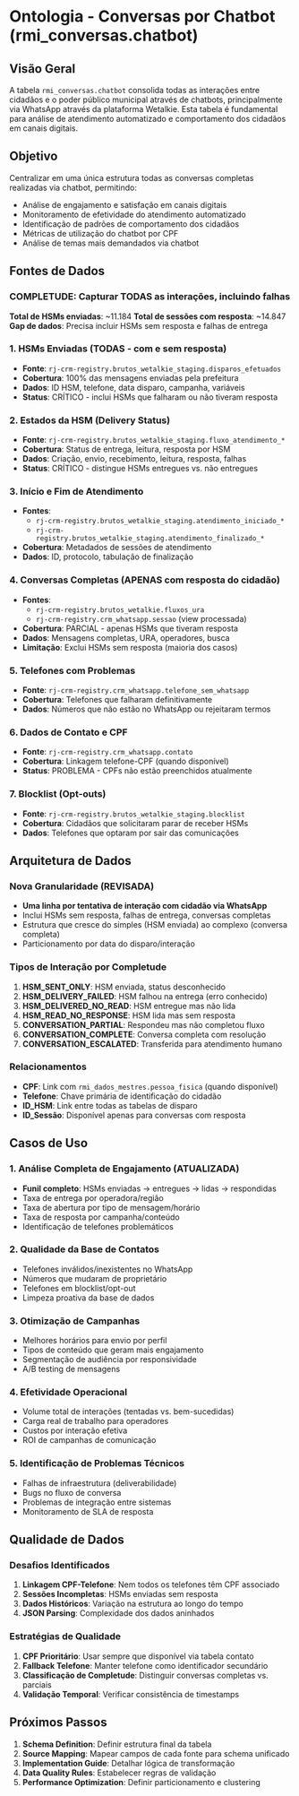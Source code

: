 # Ontologia - Conversas por Chatbot (rmi_conversas.chatbot)

## Visão Geral

A tabela `rmi_conversas.chatbot` consolida todas as interações entre cidadãos e o poder público municipal através de chatbots, principalmente via WhatsApp através da plataforma Wetalkie. Esta tabela é fundamental para análise de atendimento automatizado e comportamento dos cidadãos em canais digitais.

## Objetivo

Centralizar em uma única estrutura todas as conversas completas realizadas via chatbot, permitindo:

- Análise de engajamento e satisfação em canais digitais
- Monitoramento de efetividade do atendimento automatizado  
- Identificação de padrões de comportamento dos cidadãos
- Métricas de utilização do chatbot por CPF
- Análise de temas mais demandados via chatbot

## Fontes de Dados

### COMPLETUDE: Capturar TODAS as interações, incluindo falhas

**Total de HSMs enviadas**: ~11.184 
**Total de sessões com resposta**: ~14.847 
**Gap de dados**: Precisa incluir HSMs sem resposta e falhas de entrega

### 1. HSMs Enviadas (TODAS - com e sem resposta)
- **Fonte**: `rj-crm-registry.brutos_wetalkie_staging.disparos_efetuados`
- **Cobertura**: 100% das mensagens enviadas pela prefeitura
- **Dados**: ID HSM, telefone, data disparo, campanha, variáveis
- **Status**: CRÍTICO - inclui HSMs que falharam ou não tiveram resposta

### 2. Estados da HSM (Delivery Status)
- **Fonte**: `rj-crm-registry.brutos_wetalkie_staging.fluxo_atendimento_*`
- **Cobertura**: Status de entrega, leitura, resposta por HSM
- **Dados**: Criação, envio, recebimento, leitura, resposta, falhas
- **Status**: CRÍTICO - distingue HSMs entregues vs. não entregues

### 3. Início e Fim de Atendimento
- **Fontes**: 
  - `rj-crm-registry.brutos_wetalkie_staging.atendimento_iniciado_*`
  - `rj-crm-registry.brutos_wetalkie_staging.atendimento_finalizado_*`
- **Cobertura**: Metadados de sessões de atendimento
- **Dados**: ID, protocolo, tabulação de finalização

### 4. Conversas Completas (APENAS com resposta do cidadão)
- **Fontes**: 
  - `rj-crm-registry.brutos_wetalkie.fluxos_ura`
  - `rj-crm-registry.crm_whatsapp.sessao` (view processada)
- **Cobertura**: PARCIAL - apenas HSMs que tiveram resposta
- **Dados**: Mensagens completas, URA, operadores, busca
- **Limitação**: Exclui HSMs sem resposta (maioria dos casos)

### 5. Telefones com Problemas
- **Fonte**: `rj-crm-registry.crm_whatsapp.telefone_sem_whatsapp`
- **Cobertura**: Telefones que falharam definitivamente
- **Dados**: Números que não estão no WhatsApp ou rejeitaram termos

### 6. Dados de Contato e CPF
- **Fonte**: `rj-crm-registry.crm_whatsapp.contato`
- **Cobertura**: Linkagem telefone-CPF (quando disponível)
- **Status**: PROBLEMA - CPFs não estão preenchidos atualmente

### 7. Blocklist (Opt-outs)
- **Fonte**: `rj-crm-registry.brutos_wetalkie_staging.blocklist`
- **Cobertura**: Cidadãos que solicitaram parar de receber HSMs
- **Dados**: Telefones que optaram por sair das comunicações

## Arquitetura de Dados

### Nova Granularidade (REVISADA)
- **Uma linha por tentativa de interação com cidadão via WhatsApp**
- Inclui HSMs sem resposta, falhas de entrega, conversas completas
- Estrutura que cresce do simples (HSM enviada) ao complexo (conversa completa)
- Particionamento por data do disparo/interação

### Tipos de Interação por Completude
1. **HSM_SENT_ONLY**: HSM enviada, status desconhecido
2. **HSM_DELIVERY_FAILED**: HSM falhou na entrega (erro conhecido)
3. **HSM_DELIVERED_NO_READ**: HSM entregue mas não lida
4. **HSM_READ_NO_RESPONSE**: HSM lida mas sem resposta
5. **CONVERSATION_PARTIAL**: Respondeu mas não completou fluxo
6. **CONVERSATION_COMPLETE**: Conversa completa com resolução
7. **CONVERSATION_ESCALATED**: Transferida para atendimento humano

### Relacionamentos
- **CPF**: Link com `rmi_dados_mestres.pessoa_fisica` (quando disponível)
- **Telefone**: Chave primária de identificação do cidadão
- **ID_HSM**: Link entre todas as tabelas de disparo
- **ID_Sessão**: Disponível apenas para conversas com resposta

## Casos de Uso

### 1. Análise Completa de Engajamento (ATUALIZADA)
- **Funil completo**: HSMs enviadas → entregues → lidas → respondidas
- Taxa de entrega por operadora/região
- Taxa de abertura por tipo de mensagem/horário
- Taxa de resposta por campanha/conteúdo
- Identificação de telefones problemáticos

### 2. Qualidade da Base de Contatos
- Telefones inválidos/inexistentes no WhatsApp
- Números que mudaram de proprietário
- Telefones em blocklist/opt-out
- Limpeza proativa da base de dados

### 3. Otimização de Campanhas
- Melhores horários para envio por perfil
- Tipos de conteúdo que geram mais engajamento
- Segmentação de audiência por responsividade
- A/B testing de mensagens

### 4. Efetividade Operacional
- Volume total de interações (tentadas vs. bem-sucedidas)
- Carga real de trabalho para operadores
- Custos por interação efetiva
- ROI de campanhas de comunicação

### 5. Identificação de Problemas Técnicos
- Falhas de infraestrutura (deliverabilidade)
- Bugs no fluxo de conversa
- Problemas de integração entre sistemas
- Monitoramento de SLA de resposta

## Qualidade de Dados

### Desafios Identificados
1. **Linkagem CPF-Telefone**: Nem todos os telefones têm CPF associado
2. **Sessões Incompletas**: HSMs enviadas sem resposta
3. **Dados Históricos**: Variação na estrutura ao longo do tempo
4. **JSON Parsing**: Complexidade dos dados aninhados

### Estratégias de Qualidade
1. **CPF Prioritário**: Usar sempre que disponível via tabela contato
2. **Fallback Telefone**: Manter telefone como identificador secundário  
3. **Classificação de Completude**: Distinguir conversas completas vs. parciais
4. **Validação Temporal**: Verificar consistência de timestamps

## Próximos Passos

1. **Schema Definition**: Definir estrutura final da tabela
2. **Source Mapping**: Mapear campos de cada fonte para schema unificado
3. **Implementation Guide**: Detalhar lógica de transformação
4. **Data Quality Rules**: Estabelecer regras de validação
5. **Performance Optimization**: Definir particionamento e clustering